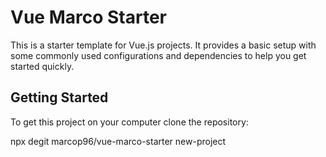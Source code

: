 # Vue Marco Starter

This is a starter template for Vue.js projects. It provides a basic setup with some commonly used configurations and dependencies to help you get started quickly.

## Getting Started

To get this project on your computer clone the repository:

npx degit marcop96/vue-marco-starter new-project
